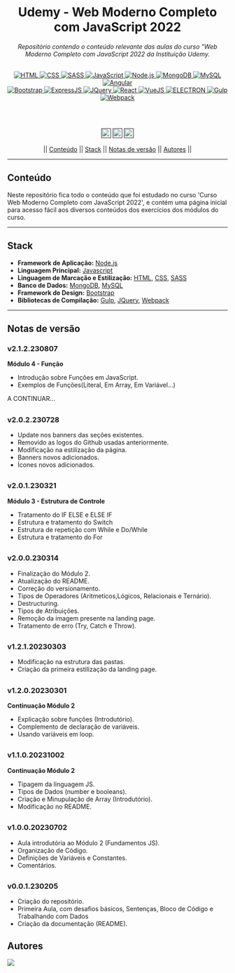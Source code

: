 <h1 align="center">Udemy - Web Moderno Completo com JavaScript 2022</h1>
<p align=center><i align="center">Repositório contendo o conteúdo relevante das aulas do curso "Web Moderno Completo com JavaScript 2022 da Instituição Udemy.</i></p>

<br>

<div align="center">

<a href="https://developer.mozilla.org/pt-BR/docs/Web/HTML">
<img alt="HTML" src="https://img.shields.io/badge/HTML-E34F26.svg?logo=html5&logoColor=white">
</a>
<a href="https://developer.mozilla.org/pt-BR/docs/Web/CSS">
<img alt="CSS" src="https://img.shields.io/badge/CSS-1572B6.svg?logo=css3&logoColor=white">
</a>
<a href="https://sass-lang.com">
<img alt="SASS" src="https://img.shields.io/badge/Sass-hotpink.svg?logo=SASS&logoColor=white">
</a>
<a href="https://developer.mozilla.org/en-US/docs/Web/JavaScript">
<img alt="JavaScript" src="https://img.shields.io/badge/JavaScript-F7DF1E.svg?logo=javascript&logoColor=black">
</a>
<a href="https://nodejs.org">
<img alt="Node.js" src="https://img.shields.io/badge/Node.js-43853D.svg?logo=node.js&logoColor=white">
</a>
<a href="https://www.mongodb.com">
<img alt="MongoDB" src=https://img.shields.io/badge/MongoDB-%234ea94b.svg?&logo=mongodb&logoColor=white>
</a>
<a href="https://www.mysql.com">
<img alt="MySQL" src="https://img.shields.io/badge/MySQL-%2300f.svg?&logo=MySQL&logoColor=white">
</a>
<a href="https://angular.io">
<img alt="Angular" src="https://img.shields.io/badge/Angular-%23DD0031.svg?&logo=Angular&logoColor=white">
</a>
</div>
<div align="center">
<a href="https://getbootstrap.com">
<img alt="Bootstrap" src="https://img.shields.io/badge/Bootstrap-%23563D7C.svg?&logo=Bootstrap&logoColor=white">
</a>
<a href="https://expressjs.com/pt-br/">
<img alt="ExpressJS" src="https://img.shields.io/badge/Express.JS-%23404d59.svg?&logo=Express&logoColor=%2361DAFB">
</a>
<a href="https://jquery.com">
<img alt="JQuery" src="https://img.shields.io/badge/JQuery-%230769AD.svg?&logo=JQuery&logoColor=white">
</a>
<a href="https://pt-br.reactjs.org">
<img alt="React" src="https://img.shields.io/badge/React-%2320232a.svg?&logo=React&logoColor=%2361DAFB">
</a>
<a href="https://vuejs.org">
<img alt="VueJS" src="https://img.shields.io/badge/VueJS-%2335495e.svg?&logo=Vuedotjs&logoColor=%234FC08D">
</a>
<a href="https://www.electronjs.org/pt/">
<img alt="ELECTRON" src="https://img.shields.io/badge/Electron-191970?&logo=Electron&logoColor=white">
</a>
<a href="https://gulpjs.com">
<img alt="Gulp" src="https://img.shields.io/badge/GULP-%23CF4647.svg?&logo=Gulp&logoColor=white">
</a>
<a href="https://webpack.js.org">
<img alt="Webpack" src="https://img.shields.io/badge/Webpack-%238DD6F9.svg?&logo=Webpack&logoColor=black">
</a>

<br><br>

<a href=""><img src="https://img.shields.io/github/last-commit/rryandev/webmoderno-course?" height="22" alt="LastCommit"/></a>
<a href=""><img src="https://img.shields.io/github/languages/code-size/rryandev/webmoderno-course?" height="22" alt="CodeSize"/></a>
<a href=""><img src="https://img.shields.io/badge/version-2.1.2-230807?" height="22" alt="Version"/></a>

|| [Conteúdo](#section-conteudo) || [Stack](#section-stack) || [Notas de versão](#section-changelog) || [Autores](#section-autores) ||

</div>

<hr>

<a name="section-conteudo">

## Conteúdo

</a>

Neste repositório fica todo o conteúdo que foi estudado no curso 'Curso Web Moderno Completo com JavaScript 2022', e contém uma página inicial para acesso fácil aos diversos conteúdos dos exercícios dos módulos do curso.

<hr>

<a name="section-stack">

## Stack

</a>

- **Framework de Aplicação:** [Node.js](https://nodejs.org/en/)
- **Linguagem Principal:** [Javascript](https://developer.mozilla.org/pt-BR/docs/Web/JavaScript)
- **Linguagem de Marcação e Estilização:** [HTML](https://developer.mozilla.org/pt-BR/docs/Web/HTML), [CSS](https://developer.mozilla.org/pt-BR/docs/Web/CSS), [SASS](https://sass-lang.com)
- **Banco de Dados:** [MongoDB](https://www.mongodb.com), [MySQL](https://www.mysql.com)
- **Framework de Design:** [Bootstrap](https://getbootstrap.com)
- **Bibliotecas de Compilação:** [Gulp](https://gulpjs.com), [JQuery](https://jquery.com), [Webpack](https://webpack.js.org)

<hr>

<a name="section-changelog">

## Notas de versão

</a>

### v2.1.2.230807

**Módulo 4 - Função**

- Introdução sobre Funções em JavaScript.
- Exemplos de Funções(Literal, Em Array, Em Variável...)

A CONTINUAR...

##

### v2.0.2.230728

- Update nos banners das seções existentes.
- Removido as logos do Github usadas anteriormente.
- Modificação na estilização da página.
- Banners novos adicionados.
- Ícones novos adicionados.

##

### v2.0.1.230321

**Módulo 3 - Estrutura de Controle**

- Tratamento do IF ELSE e ELSE IF
- Estrutura e tratamento do Switch
- Estrutura de repetição com While e Do/While
- Estrutura e tratamento do For

##

### v2.0.0.230314

- Finalização do Módulo 2.
- Atualização do README.
- Correção do versionamento.
- Tipos de Operadores (Aritmeticos,Lógicos, Relacionais e Ternário).
- Destructuring.
- Tipos de Atribuições.
- Remoção da imagem presente na landing page.
- Tratamento de erro (Try, Catch e Throw).

##

### v1.2.1.20230303

- Modificação na estrutura das pastas.
- Criação da primeira estilização da landing page.

##

### v1.2.0.20230301

**Continuação Módulo 2**

- Explicação sobre funções (Introdutório).
- Complemento de declaração de variáveis.
- Usando variáveis em loop.

##

### v1.1.0.20231002

**Continuação Módulo 2**

- Tipagem da linguagem JS.
- Tipos de Dados (number e booleans).
- Criação e Minupulação de Array (Introdutório).
- Modificação no README.

##

### v1.0.0.20230702

- Aula introdutória ao Módulo 2 (Fundamentos JS).
- Organização de Código.
- Definições de Variáveis e Constantes.
- Comentários.

##

### v0.0.1.230205

- Criação do repositório.
- Primeira Aula, com desafios básicos, Sentenças, Bloco de Código e Trabalhando com Dados
- Criação da documentação (README).

<a name="section-autores">

## Autores

</a>

<a href="https://github.com/rryandev/webmoderno-course/graphs/contributors">
  <img src="https://contrib.rocks/image?repo=rryandev/webmoderno-course" />
</a>
